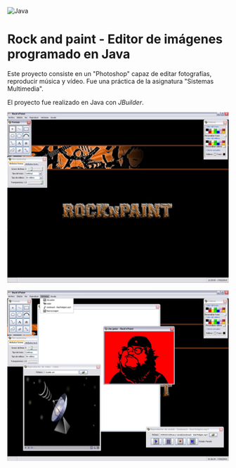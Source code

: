 ![Java](https://img.shields.io/badge/Lenguaje-Java-blue?logo=java)

# Rock and paint - Editor de imágenes programado en Java

Este proyecto consiste en un "Photoshop" capaz de editar fotografías, reproducir música y vídeo. Fue una práctica de la asignatura "Sistemas Multimedia".

El proyecto fue realizado en Java con *JBuilder*.

<p align="center">
  <img border='0' src = 'https://github.com/galleta/rock-and-paint/blob/master/capturas/captura%2001.png' alt="imagen 01" />
</p>

<p align="center">
  <img border='0' src = 'https://github.com/galleta/rock-and-paint/blob/master/capturas/captura%2002.png' alt="imagen 02" />
</p>

